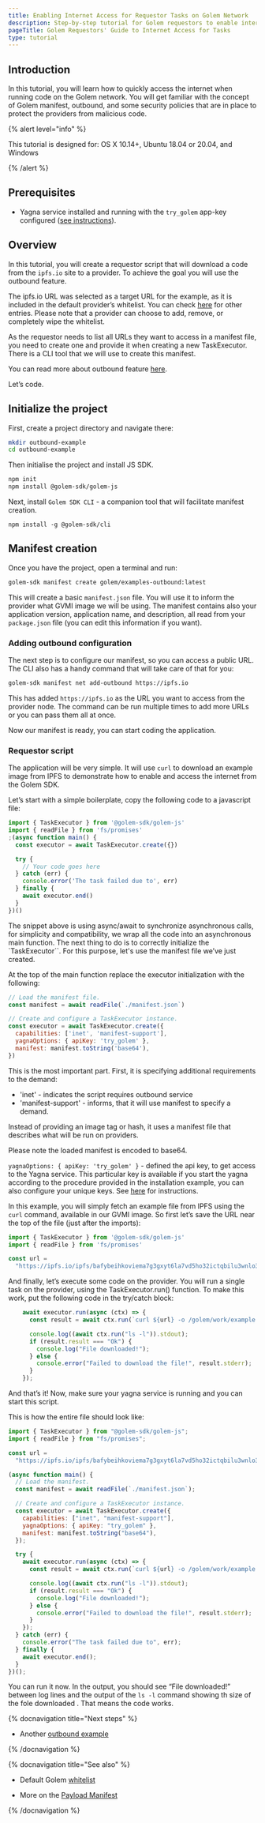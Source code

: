 ```yaml
---
title: Enabling Internet Access for Requestor Tasks on Golem Network
description: Step-by-step tutorial for Golem requestors to enable internet access in tasks, detailing manifest creation and provider security.
pageTitle: Golem Requestors' Guide to Internet Access for Tasks
type: tutorial
---
```


## Introduction

In this tutorial, you will learn how to quickly access the internet when running code on the Golem network. You will get familiar with the concept of Golem manifest, outbound, and some security policies that are in place to protect the providers from malicious code.

{% alert level="info" %}

This tutorial is designed for: OS X 10.14+, Ubuntu 18.04 or 20.04, and Windows

{% /alert %}

## Prerequisites

- Yagna service installed and running with the `try_golem` app-key configured ([see instructions](/docs/creators/javascript/examples/tools/yagna-installation-for-requestors)).

## Overview

In this tutorial, you will create a requestor script that will download a code from the `ipfs.io` site to a provider. To achieve the goal you will use the outbound feature.

The ipfs.io URL was selected as a target URL for the example, as it is included in the default provider’s whitelist. You can check [here](https://github.com/golemfactory/ya-installer-resources/tree/main/whitelist) for other entries. Please note that a provider can choose to add, remove, or completely wipe the whitelist.

As the requestor needs to list all URLs they want to access in a manifest file, you need to create one and provide it when creating a new TaskExecutor. There is a CLI tool that we will use to create this manifest.

You can read more about outbound feature [here](/docs/creators/javascript/guides/accessing-internet).

Let’s code.

## Initialize the project

First, create a project directory and navigate there:

```bash
mkdir outbound-example
cd outbound-example
```

Then initialise the project and install JS SDK.

```bash
npm init
npm install @golem-sdk/golem-js
```

Next, install `Golem SDK CLI` - a companion tool that will facilitate manifest creation.

```shell
npm install -g @golem-sdk/cli
```

## Manifest creation

Once you have the project, open a terminal and run:

```bash
golem-sdk manifest create golem/examples-outbound:latest
```

This will create a basic `manifest.json` file. You will use it to inform the provider what GVMI image we will be using. The manifest contains also your application version, application name, and description, all read from your `package.json` file (you can edit this information if you want).

### Adding outbound configuration

The next step is to configure our manifest, so you can access a public URL. The CLI also has a handy command that will take care of that for you:

```bash
golem-sdk manifest net add-outbound https://ipfs.io
```

This has added `https://ipfs.io` as the URL you want to access from the provider node. The command can be run multiple times to add more URLs or you can pass them all at once.

Now our manifest is ready, you can start coding the application.

### Requestor script

The application will be very simple. It will use `curl` to download an example image from IPFS to demonstrate how to enable and access the internet from the Golem SDK.

Let’s start with a simple boilerplate, copy the following code to a javascript file:

```javascript
import { TaskExecutor } from '@golem-sdk/golem-js'
import { readFile } from 'fs/promises'
;(async function main() {
  const executor = await TaskExecutor.create({})

  try {
    // Your code goes here
  } catch (err) {
    console.error('The task failed due to', err)
  } finally {
    await executor.end()
  }
})()
```

The snippet above is using async/await to synchronize asynchronous calls, for simplicity and compatibility, we wrap all the code into an asynchronous main function.
The next thing to do is to correctly initialize the `TaskExecutor``. For this purpose, let's use the manifest file we’ve just created.

At the top of the main function replace the executor initialization with the following:

```javascript
// Load the manifest file.
const manifest = await readFile(`./manifest.json`)

// Create and configure a TaskExecutor instance.
const executor = await TaskExecutor.create({
  capabilities: ['inet', 'manifest-support'],
  yagnaOptions: { apiKey: 'try_golem' },
  manifest: manifest.toString('base64'),
})
```

This is the most important part.
First, it is specifying additional requirements to the demand:

- 'inet' - indicates the script requires outbound service
- 'manifest-support' - informs, that it will use manifest to specify a demand.

Instead of providing an image tag or hash, it uses a manifest file that describes what will be run on providers.

Please note the loaded manifest is encoded to base64.

`yagnaOptions: { apiKey: 'try_golem' }` - defined the api key, to get access to the Yagna service. This particular key is available if you start the yagna according to the procedure provided in the installation example, you can also configure your unique keys. See [here](/docs/creators/javascript/examples/using-app-keys) for instructions.

In this example, you will simply fetch an example file from IPFS using the `curl` command, available in our GVMI image. So first let’s save the URL near the top of the file (just after the imports):

```javascript
import { TaskExecutor } from '@golem-sdk/golem-js'
import { readFile } from 'fs/promises'

const url =
  "https://ipfs.io/ipfs/bafybeihkoviema7g3gxyt6la7vd5ho32ictqbilu3wnlo3rs7ewhnp7lly";
```

And finally, let’s execute some code on the provider. You will run a single task on the provider, using the TaskExecutor.run() function. To make this work, put the following code in the try/catch block:

```javascript
    await executor.run(async (ctx) => {
      const result = await ctx.run(`curl ${url} -o /golem/work/example.jpg`);

      console.log((await ctx.run("ls -l")).stdout);
      if (result.result === "Ok") {
        console.log("File downloaded!");
      } else {
        console.error("Failed to download the file!", result.stderr);
      }
    });
```

And that’s it! Now, make sure your yagna service is running and you can start this script.

This is how the entire file should look like:

```javascript
import { TaskExecutor } from "@golem-sdk/golem-js";
import { readFile } from "fs/promises";

const url =
  "https://ipfs.io/ipfs/bafybeihkoviema7g3gxyt6la7vd5ho32ictqbilu3wnlo3rs7ewhnp7lly";

(async function main() {
  // Load the manifest.
  const manifest = await readFile(`./manifest.json`);

  // Create and configure a TaskExecutor instance.
  const executor = await TaskExecutor.create({
    capabilities: ["inet", "manifest-support"],
    yagnaOptions: { apiKey: "try_golem" },
    manifest: manifest.toString("base64"),
  });

  try {
    await executor.run(async (ctx) => {
      const result = await ctx.run(`curl ${url} -o /golem/work/example.jpg`);

      console.log((await ctx.run("ls -l")).stdout);
      if (result.result === "Ok") {
        console.log("File downloaded!");
      } else {
        console.error("Failed to download the file!", result.stderr);
      }
    });
  } catch (err) {
    console.error("The task failed due to", err);
  } finally {
    await executor.end();
  }
})();
```

You can run it now. In the output, you should see “File downloaded!” between log lines and the output of the `ls -l` command showing th size of the fole downloaded . That means the code works.

{% docnavigation title="Next steps" %}

- Another [outbound example](https://github.com/golemfactory/golem-js/tree/master/examples/external-request)

{% /docnavigation %}

{% docnavigation title="See also" %}

- Default Golem [whitelist](https://github.com/golemfactory/ya-installer-resources/tree/main/whitelist)

- More on the [Payload Manifest](/docs/golem/payload-manifest)

{% /docnavigation %}
